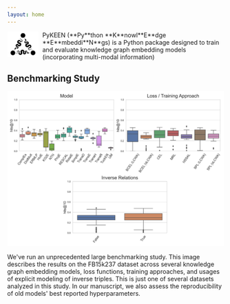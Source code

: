 ```yaml
---
layout: home
---
```

<img src="/img/logo.png" alt="PyKEEN Logo" align="left" height="60" style="margin-right: 10px"/>
PyKEEN (**Py**thon **K**nowl**E**dge **E**mbeddi**N**gs) is a Python package designed to train and
evaluate knowledge graph embedding models (incorporating multi-modal information)

## Benchmarking Study

<img src="/img/fb15k237.png" alt="FB15k237 Summary" />

We've run an unprecedented large benchmarking study. This image describes the results
on the FB15k237 dataset across several knowledge graph embedding models, loss functions,
training approaches, and usages of explicit modeling of inverse triples. This is just one
of several datasets analyzed in this study. In our manuscript, we also assess the reproducibility
of old models' best reported hyperparameters.
